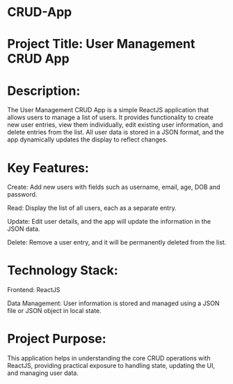 # CRUD-App


# Project Title: User Management CRUD App

# Description:

The User Management CRUD App is a simple ReactJS application that allows users to manage a list of users. It provides functionality to create new user entries, view them individually, edit existing user information, and delete entries from the list. All user data is stored in a JSON format, and the app dynamically updates the display to reflect changes.

# Key Features:

Create: Add new users with fields such as username, email, age, DOB and password.

Read: Display the list of all users, each as a separate entry.

Update: Edit user details, and the app will update the information in the JSON data.

Delete: Remove a user entry, and it will be permanently deleted from the list.


# Technology Stack:

Frontend: ReactJS

Data Management: User information is stored and managed using a JSON file or JSON object in local state.


# Project Purpose: 
This application helps in understanding the core CRUD operations with ReactJS, providing practical exposure to handling state, updating the UI, and managing user data.
